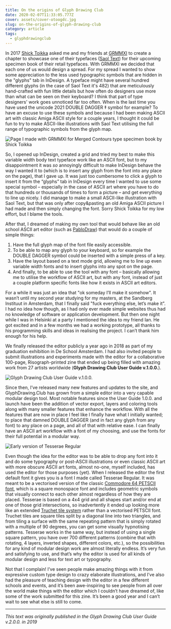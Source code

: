 ```yaml
---
title: On the origins of Glyph Drawing Club
date: 2020-02-07T11:33:05.777Z
cover: assets/cover-otoogdc.jpg
slug: on-the-origins-of-glyph-drawing-club
category: article
tags:
  - glyphdrawingclub
---
```

In 2017 [Shick Toikka](https://www.schick-toikka.com/) asked me and my friends at [GRMMXI](https://grmmxi.fi/) to create a chapter to showcase one of their typefaces ([Saol Text](https://www.schick-toikka.com/saol-text)) for their upcoming specimen book of their retail typefaces. With GRMMXI we decided that each one of us would design a spread. For my spread I wanted to show some appreciation to the less used typographic symbols that are hidden in the "glyphs" tab in InDesign. A typeface might have several hundred different glyphs (in the case of Saol Text it's 482) that are meticulously hand-crafted with fun little details but how often do designers use more than what can be seen on their keyboard? I think that part of type designers' work goes unnoticed far too often. When is the last time you have used the unicode 2021 DOUBLE DAGGER ‡ symbol for example? To have an excuse to use these symbols and because I had been making ASCII art with classic Amiga ASCII style for a couple years, I thought it could be fun to try to make ASCII-like illustrations with Saol Text utilising the full range of typographic symbols from the glyph map.

![Page I made with GRMMXI for Merged Contours type specimen book by Shick Toikka](assets/bookpage.jpg "Page I made with GRMMXI for Merged Contours type specimen book by Shick Toikka")

So, I opened up InDesign, created a grid and tried my best to make this variable width body text typeface work like an ASCII font, but to my disappointment it was *so* annoyingly difficult to make InDesign behave the way I wanted it to (which is to insert any glyph from the font into any place on the page), that I gave up. It was just too cumbersome to click a glyph to insert it from the “glyphs” tab in InDesign every time I wanted to use some special symbol – especially in the case of ASCII art where you have to do that hundreds or thousands of times to form a picture – and get everything to line up nicely. I did manage to make a small ASCII-like illustration with Saol Text, but that was only after copy&pasting an old Amiga ASCII picture I had made and then simply changing the font. Sorry Shick Toikka for my low effort, but I blame the tools.

After that, I dreamed of making my own tool that would behave like an old school ASCII art editor (such as [PabloDraw](http://picoe.ca/products/pablodraw/)) that would do a couple of simple things:

1. Have the full glyph map of the font file easily accessible.
2. To be able to map any glyph to your keyboard, so for example the DOUBLE DAGGER symbol could be inserted with a simple press of a key.
3. Have the layout based on a text mode grid, allowing me to line up even variable width fonts and to insert glyphs into any spot on the page.
4. And finally, to be able to use the tool with any font – basically allowing me to utilise the workflow of ASCII art, but with any font, instead of just a couple platform specific fonts like how it exists in ASCII art editors.

For a while it was just an idea that "ok someday I’ll make it somehow". It wasn’t until my second year studying for my masters, at the Sandberg Instituut in Amsterdam, that I finally said "fuck everything else, let’s make it". I had no idea how though, as I had only ever made simple websites thus had no knowledge of software or application development. But then one night while I was in Helsinki at a party I mentioned the idea to my friend Ian. He got excited and in a few months we had a working prototype, all thanks to his programming skills and ideas in realising the project. I can’t thank him enough for his help.

We finally released the editor publicly a year ago in 2018 as part of my graduation exhibition in De School Amsterdam. I had also invited people to submit illustrations and experiments made with the editor for a collaborative 100-page, Risograph-printed zine that ended up being filled with amazing work from 27 artists worldwide (**Glyph Drawing Club User Guide v.1.0.0.**).

![Glyph Drawing Club User Guide v.1.0.0.](assets/gdc-zine-1.jpg "Glyph Drawing Club User Guide v.1.0.0.")

Since then, I’ve released many new features and updates to the site, and GlyphDrawing.Club has grown from a simple editor into a very capable modular design tool. Most notable features since the User Guide 1.0.0. and launch have been the addition of vector export, layers and coloring tools along with many smaller features that enhance the workflow. With all the features that are now in place I feel like I finally have what I initially wanted; to place that damned DOUBLE DAGGER (and in fact any glyph from any font) to any place on a page, and all of that with relative ease. I can finally have an ASCII art workflow with a font of my choosing, and use the fonts for their full potential in a modular way.

![Early version of Tesserae Regular](assets/tesserae.png "Early version of Tesserae Regular")

Even though the idea for the editor was to be able to drop any font into it and do some typography or post-ASCII illustrations or even classic ASCII art with more obscure ASCII art fonts, almost no-one, myself included, has used the editor for those purposes (yet). When I released the editor the first default font it gives you is a font I made called Tesserae Regular. It was meant to be a vectorised version of the classic [Commodore 64 PETSCII font](https://www.wikiwand.com/en/PETSCII), which is a square monospace font and includes geometric symbols that visually connect to each other almost regardless of how they are placed. Tesserae is based on a 4x4 grid and all shapes start and/or end at one of those grid intersections, so inadvertently it ended up looking more like an extended [Truchet tile system](https://www.wikiwand.com/en/Truchet_tiles) rather than a vectorised PETSCII font. Truchet tiles are square tiles split by a diagonal line into two triangles, and from tiling a surface with the same repeating pattern that is simply rotated with a multiple of 90 degrees, you can get some visually hypnotising patterns. Tesserae works in the same way, but instead of using a single square pattern, you have over 700 different patterns (combine that with rotating, 4 layers, inverted shapes, different colors, etc.), so the possibilities for any kind of modular design work are almost literally endless. It’s very fun and satisfying to use, and that’s why the editor is used for all kinds of modular design and less for text art or typography.

Not that I complain! I’ve seen people make amazing things with it from expressive custom type design to crazy elaborate illustrations, and I’ve also had the pleasure of teaching design with the editor in a few different schools and events, and it’s been awe-inspiring to see people from all over the world make things with the editor which I couldn’t have dreamed of, like some of the work submitted for this zine. It’s been a good year and I can’t wait to see what else is still to come.

<hr />

*This text was originally published in the Glyph Drawing Club User Guide v.2.0.0. in 2019*
